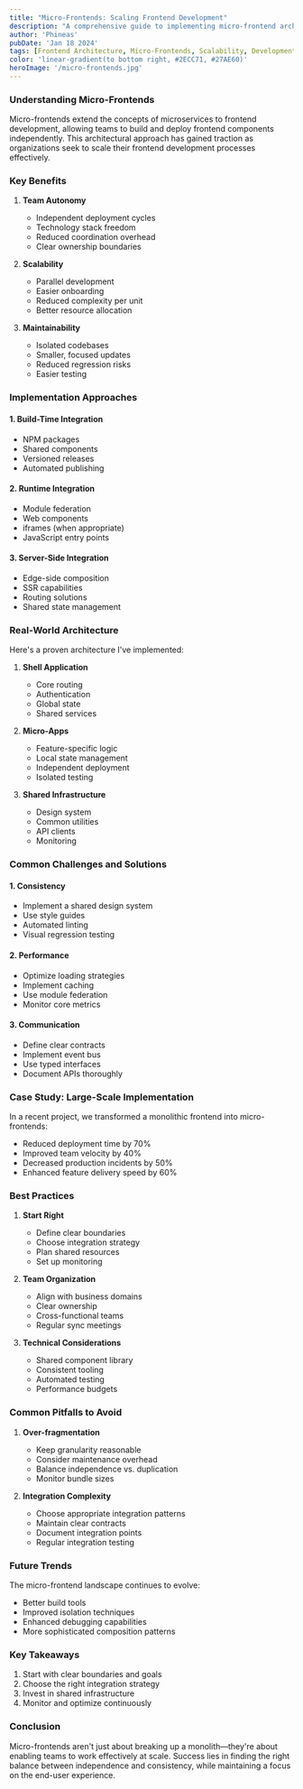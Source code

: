 ```yaml
---
title: "Micro-Frontends: Scaling Frontend Development"
description: "A comprehensive guide to implementing micro-frontend architecture, its benefits, challenges, and real-world implementation strategies."
author: 'Phineas'
pubDate: 'Jan 18 2024'
tags: [Frontend Architecture, Micro-Frontends, Scalability, Development, Team Organization]
color: 'linear-gradient(to bottom right, #2ECC71, #27AE60)'
heroImage: '/micro-frontends.jpg'
---
```


### Understanding Micro-Frontends

Micro-frontends extend the concepts of microservices to frontend development, allowing teams to build and deploy frontend components independently. This architectural approach has gained traction as organizations seek to scale their frontend development processes effectively.

### Key Benefits

1. **Team Autonomy**
   - Independent deployment cycles
   - Technology stack freedom
   - Reduced coordination overhead
   - Clear ownership boundaries

2. **Scalability**
   - Parallel development
   - Easier onboarding
   - Reduced complexity per unit
   - Better resource allocation

3. **Maintainability**
   - Isolated codebases
   - Smaller, focused updates
   - Reduced regression risks
   - Easier testing

### Implementation Approaches

#### 1. Build-Time Integration
- NPM packages
- Shared components
- Versioned releases
- Automated publishing

#### 2. Runtime Integration
- Module federation
- Web components
- iframes (when appropriate)
- JavaScript entry points

#### 3. Server-Side Integration
- Edge-side composition
- SSR capabilities
- Routing solutions
- Shared state management

### Real-World Architecture

Here's a proven architecture I've implemented:

1. **Shell Application**
   - Core routing
   - Authentication
   - Global state
   - Shared services

2. **Micro-Apps**
   - Feature-specific logic
   - Local state management
   - Independent deployment
   - Isolated testing

3. **Shared Infrastructure**
   - Design system
   - Common utilities
   - API clients
   - Monitoring

### Common Challenges and Solutions

#### 1. Consistency
- Implement a shared design system
- Use style guides
- Automated linting
- Visual regression testing

#### 2. Performance
- Optimize loading strategies
- Implement caching
- Use module federation
- Monitor core metrics

#### 3. Communication
- Define clear contracts
- Implement event bus
- Use typed interfaces
- Document APIs thoroughly

### Case Study: Large-Scale Implementation

In a recent project, we transformed a monolithic frontend into micro-frontends:
- Reduced deployment time by 70%
- Improved team velocity by 40%
- Decreased production incidents by 50%
- Enhanced feature delivery speed by 60%

### Best Practices

1. **Start Right**
   - Define clear boundaries
   - Choose integration strategy
   - Plan shared resources
   - Set up monitoring

2. **Team Organization**
   - Align with business domains
   - Clear ownership
   - Cross-functional teams
   - Regular sync meetings

3. **Technical Considerations**
   - Shared component library
   - Consistent tooling
   - Automated testing
   - Performance budgets

### Common Pitfalls to Avoid

1. **Over-fragmentation**
   - Keep granularity reasonable
   - Consider maintenance overhead
   - Balance independence vs. duplication
   - Monitor bundle sizes

2. **Integration Complexity**
   - Choose appropriate integration patterns
   - Maintain clear contracts
   - Document integration points
   - Regular integration testing

### Future Trends

The micro-frontend landscape continues to evolve:
- Better build tools
- Improved isolation techniques
- Enhanced debugging capabilities
- More sophisticated composition patterns

### Key Takeaways

1. Start with clear boundaries and goals
2. Choose the right integration strategy
3. Invest in shared infrastructure
4. Monitor and optimize continuously

### Conclusion

Micro-frontends aren't just about breaking up a monolith—they're about enabling teams to work effectively at scale. Success lies in finding the right balance between independence and consistency, while maintaining a focus on the end-user experience.
